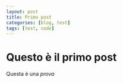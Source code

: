 ```yaml
---
layout: post
title: Primo post
categories: [blog, test]
tags: [test, code]
---
```

# Questo è il primo post
Questa è una *prova*
